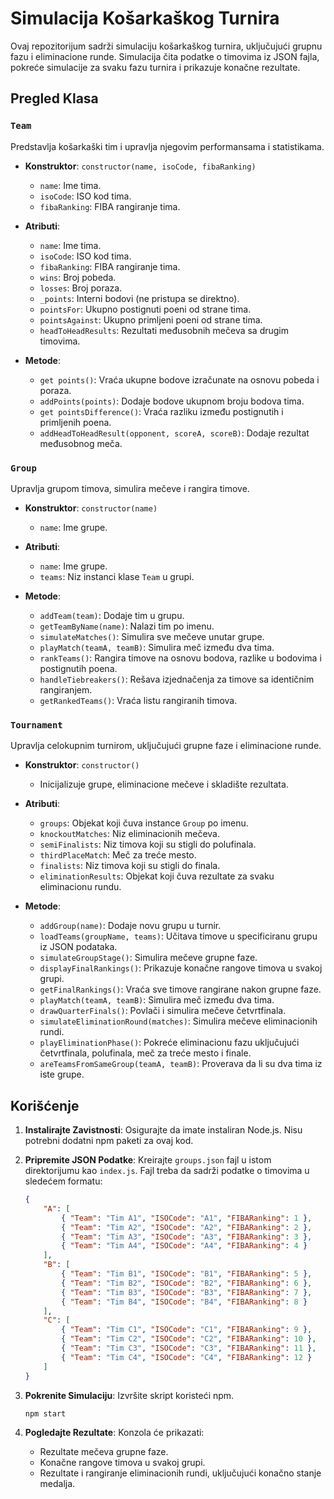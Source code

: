 # Simulacija Košarkaškog Turnira

Ovaj repozitorijum sadrži simulaciju košarkaškog turnira, uključujući grupnu fazu i eliminacione runde. Simulacija čita podatke o timovima iz JSON fajla, pokreće simulacije za svaku fazu turnira i prikazuje konačne rezultate.

## Pregled Klasa

### `Team`

Predstavlja košarkaški tim i upravlja njegovim performansama i statistikama.

-   **Konstruktor**: `constructor(name, isoCode, fibaRanking)`
    -   `name`: Ime tima.
    -   `isoCode`: ISO kod tima.
    -   `fibaRanking`: FIBA rangiranje tima.
-   **Atributi**:

    -   `name`: Ime tima.
    -   `isoCode`: ISO kod tima.
    -   `fibaRanking`: FIBA rangiranje tima.
    -   `wins`: Broj pobeda.
    -   `losses`: Broj poraza.
    -   `_points`: Interni bodovi (ne pristupa se direktno).
    -   `pointsFor`: Ukupno postignuti poeni od strane tima.
    -   `pointsAgainst`: Ukupno primljeni poeni od strane tima.
    -   `headToHeadResults`: Rezultati međusobnih mečeva sa drugim timovima.

-   **Metode**:
    -   `get points()`: Vraća ukupne bodove izračunate na osnovu pobeda i poraza.
    -   `addPoints(points)`: Dodaje bodove ukupnom broju bodova tima.
    -   `get pointsDifference()`: Vraća razliku između postignutih i primljenih poena.
    -   `addHeadToHeadResult(opponent, scoreA, scoreB)`: Dodaje rezultat međusobnog meča.

### `Group`

Upravlja grupom timova, simulira mečeve i rangira timove.

-   **Konstruktor**: `constructor(name)`

    -   `name`: Ime grupe.

-   **Atributi**:

    -   `name`: Ime grupe.
    -   `teams`: Niz instanci klase `Team` u grupi.

-   **Metode**:
    -   `addTeam(team)`: Dodaje tim u grupu.
    -   `getTeamByName(name)`: Nalazi tim po imenu.
    -   `simulateMatches()`: Simulira sve mečeve unutar grupe.
    -   `playMatch(teamA, teamB)`: Simulira meč između dva tima.
    -   `rankTeams()`: Rangira timove na osnovu bodova, razlike u bodovima i postignutih poena.
    -   `handleTiebreakers()`: Rešava izjednačenja za timove sa identičnim rangiranjem.
    -   `getRankedTeams()`: Vraća listu rangiranih timova.

### `Tournament`

Upravlja celokupnim turnirom, uključujući grupne faze i eliminacione runde.

-   **Konstruktor**: `constructor()`

    -   Inicijalizuje grupe, eliminacione mečeve i skladište rezultata.

-   **Atributi**:

    -   `groups`: Objekat koji čuva instance `Group` po imenu.
    -   `knockoutMatches`: Niz eliminacionih mečeva.
    -   `semiFinalists`: Niz timova koji su stigli do polufinala.
    -   `thirdPlaceMatch`: Meč za treće mesto.
    -   `finalists`: Niz timova koji su stigli do finala.
    -   `eliminationResults`: Objekat koji čuva rezultate za svaku eliminacionu rundu.

-   **Metode**:
    -   `addGroup(name)`: Dodaje novu grupu u turnir.
    -   `loadTeams(groupName, teams)`: Učitava timove u specificiranu grupu iz JSON podataka.
    -   `simulateGroupStage()`: Simulira mečeve grupne faze.
    -   `displayFinalRankings()`: Prikazuje konačne rangove timova u svakoj grupi.
    -   `getFinalRankings()`: Vraća sve timove rangirane nakon grupne faze.
    -   `playMatch(teamA, teamB)`: Simulira meč između dva tima.
    -   `drawQuarterFinals()`: Povlači i simulira mečeve četvrtfinala.
    -   `simulateEliminationRound(matches)`: Simulira mečeve eliminacionih rundi.
    -   `playEliminationPhase()`: Pokreće eliminacionu fazu uključujući četvrtfinala, polufinala, meč za treće mesto i finale.
    -   `areTeamsFromSameGroup(teamA, teamB)`: Proverava da li su dva tima iz iste grupe.

## Korišćenje

1. **Instalirajte Zavistnosti**: Osigurajte da imate instaliran Node.js. Nisu potrebni dodatni npm paketi za ovaj kod.

2. **Pripremite JSON Podatke**: Kreirajte `groups.json` fajl u istom direktorijumu kao `index.js`. Fajl treba da sadrži podatke o timovima u sledećem formatu:

    ```json
    {
        "A": [
            { "Team": "Tim A1", "ISOCode": "A1", "FIBARanking": 1 },
            { "Team": "Tim A2", "ISOCode": "A2", "FIBARanking": 2 },
            { "Team": "Tim A3", "ISOCode": "A3", "FIBARanking": 3 },
            { "Team": "Tim A4", "ISOCode": "A4", "FIBARanking": 4 }
        ],
        "B": [
            { "Team": "Tim B1", "ISOCode": "B1", "FIBARanking": 5 },
            { "Team": "Tim B2", "ISOCode": "B2", "FIBARanking": 6 },
            { "Team": "Tim B3", "ISOCode": "B3", "FIBARanking": 7 },
            { "Team": "Tim B4", "ISOCode": "B4", "FIBARanking": 8 }
        ],
        "C": [
            { "Team": "Tim C1", "ISOCode": "C1", "FIBARanking": 9 },
            { "Team": "Tim C2", "ISOCode": "C2", "FIBARanking": 10 },
            { "Team": "Tim C3", "ISOCode": "C3", "FIBARanking": 11 },
            { "Team": "Tim C4", "ISOCode": "C4", "FIBARanking": 12 }
        ]
    }
    ```

3. **Pokrenite Simulaciju**: Izvršite skript koristeći npm.

    ```sh
    npm start
    ```

4. **Pogledajte Rezultate**: Konzola će prikazati:
    - Rezultate mečeva grupne faze.
    - Konačne rangove timova u svakoj grupi.
    - Rezultate i rangiranje eliminacionih rundi, uključujući konačno stanje medalja.
